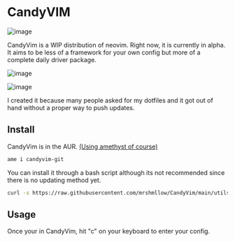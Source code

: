 # CandyVIM

![image](https://user-images.githubusercontent.com/40532058/193812641-91a84aa0-496b-4b10-b97e-139e8aa4d1a4.png)

CandyVim is a WIP distribution of neovim. Right now, it is currently in alpha. It aims to be less of a framework for your own config but more of a complete daily driver package.

![image](https://user-images.githubusercontent.com/40532058/193812942-669eb9f7-c965-4ed8-b1cf-a8620e943f46.png)

![image](https://user-images.githubusercontent.com/40532058/193813404-b987875d-1240-4472-902d-71ce796d5322.png)

I created it because many people asked for my dotfiles and it got out of hand without a proper way to push updates.

## Install

CandyVim is in the AUR. [(Using amethyst of course)](https://github.com/crystal-linux/amethyst)

```bash
ame i candyvim-git
```

You can install it through a bash script although its not recommended since there is no updating method yet.

```bash
curl -s https://raw.githubusercontent.com/mrshmllow/CandyVim/main/utils/install.sh | bash
```

## Usage

Once your in CandyVim, hit "c" on your keyboard to enter your config.

